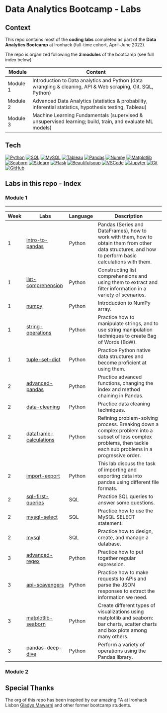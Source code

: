 # Data Analytics Bootcamp - Labs

## Context

This repo contains most of the **coding labs** completed as part of the **Data Analytics Bootcamp** at Ironhack (full-time cohort, April-June 2022). 

The repo is organized following the **3 modules** of the bootcamp (see full index below)

| Module        | Content |
| ------        | -----------|
| Module 1      | Introduction to Data analytics and Python (data wrangling & cleaning, API & Web scraping, Git, SQL, Python)|
| Module 2      | Advanced Data Analytics (statistics & probability, inferential statistics, hypothesis testing, Tableau) |
| Module 3      | Machine Learning Fundamentals (supervised & unsupervised learning; build, train, and evaluate ML models) |

## Tech

[![Python](https://img.shields.io/badge/Python-9146FF?style=for-the-badge&logo=python&logoColor=white&labelColor=101010)]()
[![SQL](https://img.shields.io/badge/SQL-9146FF?style=for-the-badge&logo=mysql&logoColor=white&labelColor=101010)]()
[![MySQL](https://img.shields.io/badge/MySQL-5865F2?style=for-the-badge&logo=mysql&logoColor=white&labelColor=101010)]()
[![Tableau](https://img.shields.io/badge/Tableau-5865F2?style=for-the-badge&logo=tableau&logoColor=white&labelColor=101010)]()
[![Pandas](https://img.shields.io/badge/Pandas-5865F2?style=for-the-badge&logo=pandas&logoColor=white&labelColor=101010)]()
[![Numpy](https://img.shields.io/badge/Numpy-5865F2?style=for-the-badge&logo=numpy&logoColor=white&labelColor=101010)]()
[![Matplotlib](https://img.shields.io/badge/Matplotlib-5865F2?style=for-the-badge&logo=matplotlib&logoColor=white&labelColor=101010)]()
[![Seaborn](https://img.shields.io/badge/Seaborn-5865F2?style=for-the-badge&logo=seaborn&logoColor=white&labelColor=101010)]()
[![Sklearn](https://img.shields.io/badge/Sklearn-5865F2?style=for-the-badge&logo=scikit-learn&logoColor=white&labelColor=101010)]()
[![Flask](https://img.shields.io/badge/Flask-5865F2?style=for-the-badge&logo=flask&logoColor=white&labelColor=101010)]()
[![Beautifulsoup](https://img.shields.io/badge/Beautiful_Soup-5865F2?style=for-the-badge&logo=&logoColor=white&labelColor=101010)]()
[![VSCode](https://img.shields.io/badge/VSCode-5865F2?style=for-the-badge&logo=visualstudiocode&logoColor=white&labelColor=101010)]()
[![Jupyter](https://img.shields.io/badge/Jupyter-5865F2?style=for-the-badge&logo=Jupyter&logoColor=white&labelColor=101010)]()
[![Git](https://img.shields.io/badge/Git-5865F2?style=for-the-badge&logo=git&logoColor=white&labelColor=101010)]()
[![GitHub](https://img.shields.io/badge/GitHub-5865F2?style=for-the-badge&logo=github&logoColor=white&labelColor=101010)]()

## Labs in this repo - Index

### Module 1

--------
| Week 	| Labs                                                                                                         	| Language 	| Description                                                                                                                                            	|
|------	|--------------------------------------------------------------------------------------------------------------	|----------	|--------------------------------------------------------------------------------------------------------------------------------------------------------	|
| 1    	| [intro-to-pandas](https://github.com/gladysmawarni/ironhack-labs/tree/main/M1/W1-lab-intro-pandas)           	| Python   	| Pandas (Series and DataFrames), how to work with them, how to obtain them from other data structures, and how to perform basic calculations with them. 	|
| 1    	| [list-comprehension](https://github.com/gladysmawarni/ironhack-labs/tree/main/M1/W1-lab-list-comprehensions) 	| Python   	| Constructing list comprehensions and using them to extract and filter information in a variety of scenarios.                                           	|
| 1    	| [numpy](https://github.com/gladysmawarni/ironhack-labs/tree/main/M1/W1-lab-numpy)                            	| Python   	| Introduction to NumPy array.                                                                                                                           	|
| 1    	| [string-operations](https://github.com/gladysmawarni/ironhack-labs/tree/main/M1/W1-lab-string-operations)    	| Python   	| Practice how to manipulate strings, and to use string manipulation techniques to create Bag of Words (BoW).                                            	|
| 1    	| [tuple-set-dict](https://github.com/gladysmawarni/ironhack-labs/tree/main/M1/W1-lab-tuple-set-dict)          	| Python   	| Practice Python native data structures and become proficient at using them.                                                                            	|
| 2    	| [advanced-pandas](https://github.com/gladysmawarni/ironhack-labs/tree/main/M1/W2-lab-advanced-pandas)        	| Python   	| Practice advanced functions, changing the index and method chaining in Pandas.                                                                         	|
| 2    	| [data-cleaning](https://github.com/gladysmawarni/ironhack-labs/tree/main/M1/W2-lab-data-cleaning)            	| Python   	| Practice data cleaning techniques.
| 2    	| [dataframe-calculations](https://github.com/gladysmawarni/ironhack-labs/tree/main/M1/W2-lab-dataframe-calculations)| Python   	| Refining problem-solving process. Breaking down a complex problem into a subset of less complex problems, then tackle each sub problems in a progressive order. 
| 2    	| [import-export](https://github.com/gladysmawarni/ironhack-labs/tree/main/M1/W2-lab-import-export)            	| Python   	| This lab discuss the task of importing and exporting data into pandas using different file formats.	|
| 2    	| [sql-first-queries](https://github.com/gladysmawarni/ironhack-labs/tree/main/M1/W2-lab-mysql-first-queries)  	| SQL      	| Practice SQL queries to answer some questions.                                                                                                         	|
| 2    	| [mysql-select](https://github.com/gladysmawarni/ironhack-labs/tree/main/M1/W2-lab-mysql-select)              	| SQL      	| Practice how to use the MySQL SELECT statement.                                                                                                        	|
| 2    	| [mysql](https://github.com/gladysmawarni/ironhack-labs/tree/main/M1/W2-lab-mysql)                            	| SQL      	| Practice how to design, create, and manage a database.                                                                                                 	|
| 3    	| [advanced-regex](https://github.com/gladysmawarni/ironhack-labs/tree/main/M1/W3-lab-advanced-regex)          	| Python   	| Practice how to put together regular expression.                                                                                                       	|
| 3    	| [api-scavengers](https://github.com/gladysmawarni/ironhack-labs/tree/main/M1/W3-lab-api-scavenger)           	| Python   	| Practice how to make requests to APIs and parse the JSON responses to extract the information we need.                                                 	|
| 3    	| [matplotlib-seaborn](https://github.com/gladysmawarni/ironhack-labs/tree/main/M1/W3-lab-matplotlib-seaborn)  	| Python   	| Create different types of visualizations using matplotlib and seaborn: bar charts, scatter charts and box plots among many others.                     	|
| 3    	| [pandas-deep-dive](https://github.com/gladysmawarni/ironhack-labs/tree/main/M1/W3-lab-pandas-deep-dive)      	| Python   	| Perform a variety of operations using the Pandas library.   |

### Module 2


## Special Thanks

The org of this repo has been inspired by our amazing TA at Ironhack Lisbon [Gladys Mawarni](https://github.com/gladysmawarni) and other former bootcamp students. 